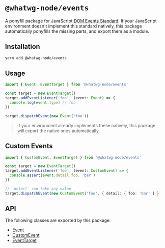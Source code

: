 # `@whatwg-node/events`

A ponyfill package for JavaScript [DOM Events Standard](https://dom.spec.whatwg.org/#events). If
your JavaScript environment doesn't implement this standard natively, this package automatically
ponyfills the missing parts, and export them as a module.

## Installation

```bash
yarn add @whatwg-node/events
```

## Usage

```ts
import { Event, EventTarget } from '@whatwg-node/events'

const target = new EventTarget()
target.addEventListener('foo', (event: Event) => {
  console.log(event.type) // foo
})

target.dispatchEvent(new Event('foo'))
```

> If your environment already implements these natively, this package will export the native ones
> automatically.

## Custom Events

```ts
import { CustomEvent, EventTarget } from '@whatwg-node/events'

const target = new EventTarget()
target.addEventListener('foo', (event: CustomEvent) => {
  console.assert(event.detail.foo, 'bar')
})

// `detail` can take any value
target.dispatchEvent(new CustomEvent('foo', { detail: { foo: 'bar' } }))
```

## API

The following classes are exported by this package:

- [Event](https://developer.mozilla.org/en-US/docs/Web/API/Event)
- [CustomEvent](https://developer.mozilla.org/en-US/docs/Web/API/CustomEvent)
- [EventTarget](https://developer.mozilla.org/en-US/docs/Web/API/EventTarget)
